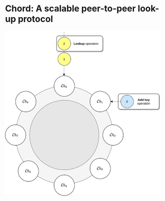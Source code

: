 # Chord: A scalable peer-to-peer look-up protocol
<link href="./css/styles.css" rel="stylesheet"></link>

![chord](images/m0.png)
